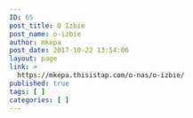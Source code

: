 ```yaml
---
ID: 65
post_title: O Izbie
post_name: o-izbie
author: mkepa
post_date: 2017-10-22 13:54:06
layout: page
link: >
  https://mkepa.thisistap.com/o-nas/o-izbie/
published: true
tags: [ ]
categories: [ ]
---
```

